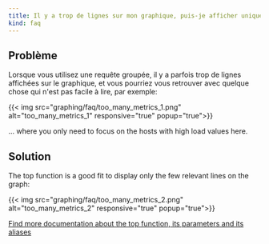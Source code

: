 ```yaml
---
title: Il y a trop de lignes sur mon graphique, puis-je afficher uniquement les plus importantes?
kind: faq
---
```


## Problème

Lorsque vous utilisez une requête groupée, il y a parfois trop de lignes affichées sur le graphique, et vous pourriez vous retrouver avec quelque chose qui n'est pas facile à lire, par exemple:

{{< img src="graphing/faq/too_many_metrics_1.png" alt="too_many_metrics_1" responsive="true" popup="true">}}

... where you only need to focus on the hosts with high load values here.

## Solution

The top function is a good fit to display only the few relevant lines on the graph:

{{< img src="graphing/faq/too_many_metrics_2.png" alt="too_many_metrics_2" responsive="true" popup="true">}}

[Find more documentation about the top function, its parameters and its aliases][1]

[1]: /graphing/miscellaneous/functions
